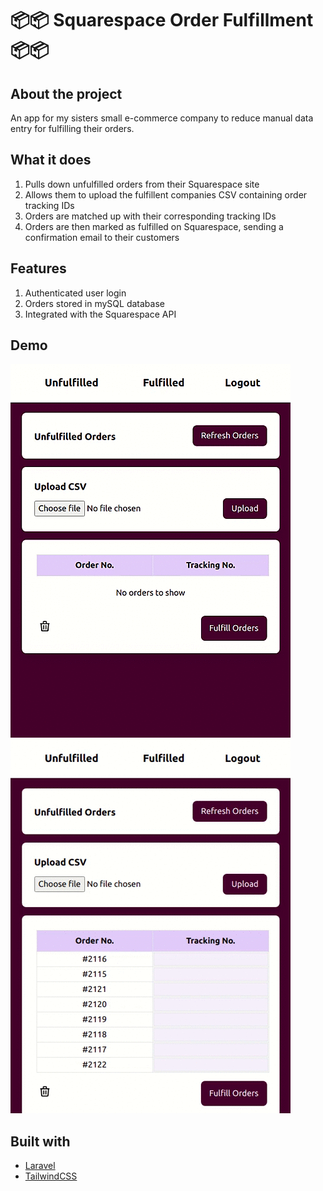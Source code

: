 # 📦📦 Squarespace Order Fulfillment 📦📦

## About the project
An app for my sisters small e-commerce company to reduce manual data entry for fulfilling their orders.

## What it does  
1. Pulls down unfulfilled orders from their Squarespace site
2. Allows them to upload the fulfillent companies CSV containing order tracking IDs
3. Orders are matched up with their corresponding tracking IDs
4. Orders are then marked as fulfilled on Squarespace, sending a confirmation email to their customers 

## Features
1. Authenticated user login
2. Orders stored in mySQL database
3. Integrated with the Squarespace API

## Demo
![Refreshing Orders](demo/refreshorders.gif)
![Uploading CSV](demo/uploadcsv.gif)

## Built with 
* [Laravel](https://laravel.com)
* [TailwindCSS](https://tailwindcss.com/)










